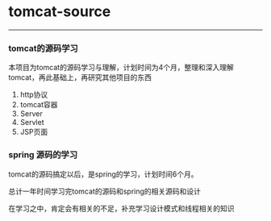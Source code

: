 # tomcat-source
---

### tomcat的源码学习

本项目为tomcat的源码学习与理解，计划时间为4个月，整理和深入理解tomcat，再此基础上，再研究其他项目的东西

1. http协议
2. tomcat容器
3. Server
4. Servlet
5. JSP页面


### spring 源码的学习

tomcat的源码搞定以后，是spring的学习，计划时间6个月。

总计一年时间学习完tomcat的源码和spring的相关源码和设计

在学习之中，肯定会有相关的不足，补充学习设计模式和线程相关的知识

